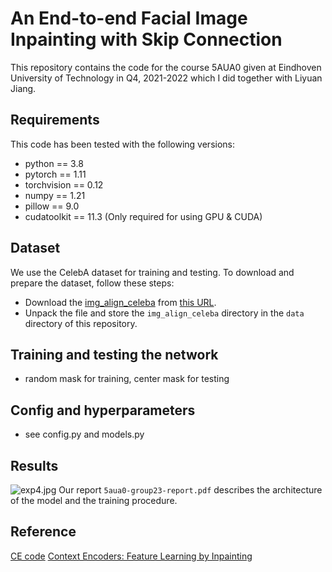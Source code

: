 # An End-to-end Facial Image Inpainting with Skip Connection

This repository contains the code for the course 5AUA0 given at Eindhoven University of Technology in Q4, 2021-2022 which I did together with Liyuan Jiang.

## Requirements
This code has been tested with the following versions:
- python == 3.8
- pytorch == 1.11
- torchvision == 0.12
- numpy == 1.21
- pillow == 9.0
- cudatoolkit == 11.3 (Only required for using GPU & CUDA)

## Dataset
We use the CelebA dataset for training and testing. To download and prepare the dataset, follow these steps:
- Download the [img_align_celeba](https://www.cs.toronto.edu/~kriz/cifar.html) from [this URL](https://www.cs.toronto.edu/~kriz/cifar-10-python.tar.gz).
- Unpack the file and store the `img_align_celeba` directory in the `data` directory of this repository.

## Training and testing the network
- random mask for training, center mask for testing


## Config and hyperparameters
- see config.py and models.py

## Results
![exp4.jpg](..%2F..%2F..%2Ffinal%2Fexp4.jpg)
Our report `5aua0-group23-report.pdf` describes the architecture of the model and the training procedure.
## Reference
[CE code](https://github.com/eriklindernoren/PyTorch-GAN)
[Context Encoders: Feature Learning by Inpainting](https://openaccess.thecvf.com/content_cvpr_2016/papers/Pathak_Context_Encoders_Feature_CVPR_2016_paper.pdf)

